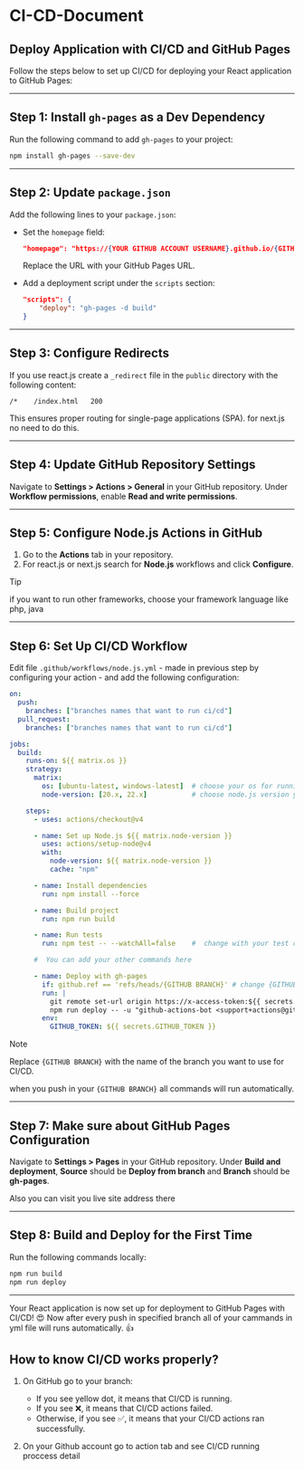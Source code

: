 # CI-CD-Document

## Deploy Application with CI/CD and GitHub Pages

Follow the steps below to set up CI/CD for deploying your React application to GitHub Pages:

---

## Step 1: Install `gh-pages` as a Dev Dependency
Run the following command to add `gh-pages` to your project:
```bash
npm install gh-pages --save-dev
```

---

## Step 2: Update `package.json`
Add the following lines to your `package.json`:

- Set the `homepage` field:
  ```json
  "homepage": "https://{YOUR GITHUB ACCOUNT USERNAME}.github.io/{GITHUB REPOSITORY}/"
  ```
  Replace the URL with your GitHub Pages URL.

- Add a deployment script under the `scripts` section:
  ```json
  "scripts": {
      "deploy": "gh-pages -d build"
  }
  ```

---


## Step 3: Configure Redirects
If you use react.js create a `_redirect` file in the `public` directory with the following content:
```
/*    /index.html   200
```

This ensures proper routing for single-page applications (SPA). for next.js no need to do this.

---

## Step 4: Update GitHub Repository Settings
Navigate to **Settings > Actions > General** in your GitHub repository. Under **Workflow permissions**, enable **Read and write permissions**.

---

## Step 5: Configure Node.js Actions in GitHub
1. Go to the **Actions** tab in your repository.
2. For react.js or next.js search for **Node.js** workflows and click **Configure**.

> [!TIP]
>   if you want to run other frameworks, choose your framework language like php, java

---

## Step 6: Set Up CI/CD Workflow
Edit file `.github/workflows/node.js.yml` - made in previous step by configuring your action - and add the following configuration:

```yaml
on:
  push:
    branches: ["branches names that want to run ci/cd"]
  pull_request:
    branches: ["branches names that want to run ci/cd"]

jobs:
  build:
    runs-on: ${{ matrix.os }}
    strategy:
      matrix:
        os: [ubuntu-latest, windows-latest]  # choose your os for running ci/cd
        node-version: [20.x, 22.x]           # choose node.js version you want to run ci/cd

    steps:
      - uses: actions/checkout@v4

      - name: Set up Node.js ${{ matrix.node-version }}
        uses: actions/setup-node@v4
        with:
          node-version: ${{ matrix.node-version }}
          cache: "npm"

      - name: Install dependencies
        run: npm install --force

      - name: Build project
        run: npm run build

      - name: Run tests
        run: npm test -- --watchAll=false    #  change with your test command

      #  You can add your other commands here

      - name: Deploy with gh-pages
        if: github.ref == 'refs/heads/{GITHUB BRANCH}' # change {GITHUB BRANCH}  with your branch name
        run: |
          git remote set-url origin https://x-access-token:${{ secrets.GITHUB_TOKEN }}@github.com/${{ github.repository }}.git
          npm run deploy -- -u "github-actions-bot <support+actions@github.com>"
        env:
          GITHUB_TOKEN: ${{ secrets.GITHUB_TOKEN }}
```

> [!NOTE]
> Replace `{GITHUB BRANCH}` with the name of the branch you want to use for CI/CD.
>
> when you push in your `{GITHUB BRANCH}` all commands will run automatically.
 

---

## Step 7: Make sure about GitHub Pages Configuration
Navigate to **Settings > Pages** in your GitHub repository. Under **Build and deployment**,  **Source** should be **Deploy from branch** and  **Branch** should be **gh-pages**.

Also you can visit you live site address there

---

## Step 8: Build and Deploy for the First Time
Run the following commands locally:

```bash
npm run build
npm run deploy
```

---

Your React application is now set up for deployment to GitHub Pages with CI/CD! :heart_eyes:
Now after every push in specified branch all of your cammands in yml file will runs automatically. :+1:



## How to know CI/CD works properly?

1. On GitHub go to your branch:
   - If you see yellow dot, it means that CI/CD is running.
   - If you see ❌, it means that CI/CD actions failed.
   - Otherwise, if you see ✅, it means that your CI/CD actions ran successfully.

2. On your Github account go to action tab and see CI/CD running proccess detail
